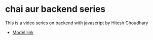 # chai aur backend series

This is a video series on backend with javascript by Hitesh Choudhary
- [Model link](https://app.eraser.io/workspace/YtPqZ1VogxGy1jzIDkzj)